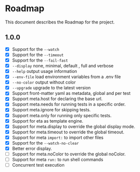 # Roadmap

This document describes the Roadmap for the project.

## 1.0.0

- [x] Support for the `--watch`
- [x] Support for the `--timeout`
- [x] Support for the `--fail-fast`
- [x] `--display` none, minimal, default , full and verbose
- [x] `--help` output usage information
- [x] `--env-file` load environment variables from a .env file
- [x] `--no-color` output without color
- [x] `--upgrade` upgrade to the latest version
- [x] Support front-matter yaml as metadata, global and per test
- [x] Support meta.host for declaring the base url.
- [x] Support meta.needs for running tests in a specific order.
- [x] Support meta.ignore for skipping tests.
- [x] Support meta.only for running only specific tests.
- [x] Support for eta as template engine.
- [x] Support for meta.display to override the global display mode.
- [x] Support for meta.timeout to override the global timeout.
- [x] Support for meta `import:` to import other files
- [x] Support for the `--watch-no-clear`
- [x] Better error display.
- [ ] Support for meta.noColor to override the global noColor.
- [ ] Support for meta `run:` to run shell commands
- [ ] Concurrent test execution
